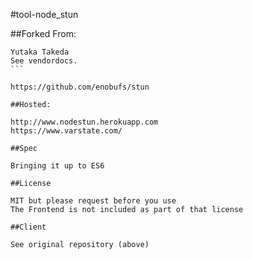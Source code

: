 #tool-node_stun

##Forked From:

````
Yutaka Takeda
See vendordocs.
```

https://github.com/enobufs/stun

##Hosted:

http://www.nodestun.herokuapp.com
https://www.varstate.com/

##Spec

Bringing it up to ES6

##License

MIT but please request before you use
The Frontend is not included as part of that license

##Client

See original repository (above)
